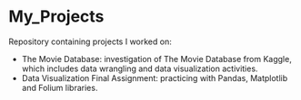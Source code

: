 # My_Projects
Repository containing projects I worked on:

<ul>
  <li>The Movie Database: investigation of The Movie Database from Kaggle, which includes data wrangling and data visualization activities.</li>
  <li>Data Visualization Final Assignment: practicing with Pandas, Matplotlib and Folium libraries.</li>
</ul>
